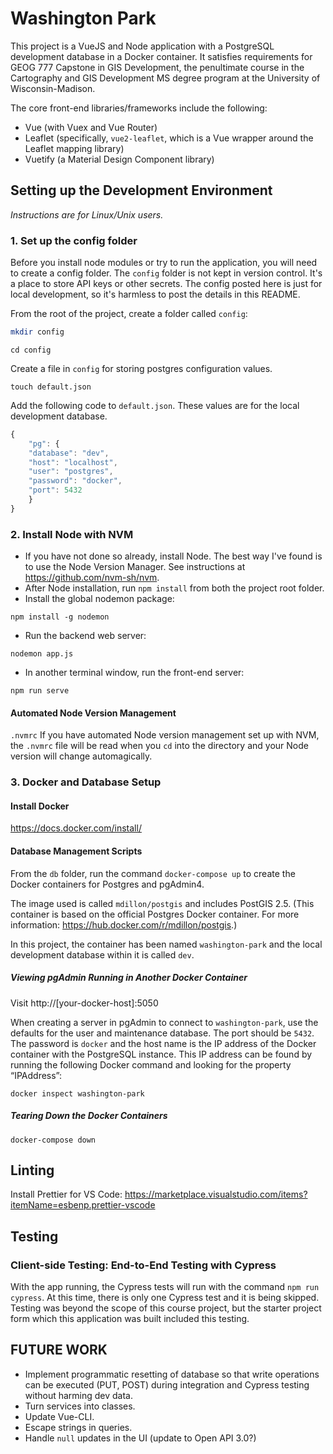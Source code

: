 # Washington Park

This project is a VueJS and Node application with a PostgreSQL development database in a Docker container. It satisfies requirements for GEOG 777 Capstone in GIS Development, the penultimate course in the Cartography and GIS Development MS degree program at the University of Wisconsin-Madison. 

The core front-end libraries/frameworks include the following:

- Vue (with Vuex and Vue Router)
- Leaflet (specifically, `vue2-leaflet`, which is a Vue wrapper around the Leaflet mapping library)
- Vuetify (a Material Design Component library)

## Setting up the Development Environment

_Instructions are for Linux/Unix users._

### 1. Set up the config folder

Before you install node modules or try to run the application, you will need to create a config folder. The `config` folder is not kept in version control. It's a place to store API keys or other secrets. The config posted here is just for local development, so it's harmless to post the details in this README. 

From the root of the project, create a folder called `config`:

```bash
mkdir config
```

```
cd config
```

Create a file in `config` for storing postgres configuration values.

```
touch default.json
```

Add the following code to `default.json`. These values are for the local development database.

```javascript
{
    "pg": {
    "database": "dev",
    "host": "localhost",
    "user": "postgres",
    "password": "docker",
    "port": 5432
    }
}
```

### 2. Install Node with NVM

- If you have not done so already, install Node. The best way I've found is to use the Node Version Manager. See instructions at https://github.com/nvm-sh/nvm.
- After Node installation, run `npm install` from both the project root folder.
- Install the global nodemon package:

```
npm install -g nodemon
```

- Run the backend web server:

```
nodemon app.js
```

- In another terminal window, run the front-end server:

```
npm run serve
```

#### Automated Node Version Management

`.nvmrc` If you have automated Node version management set up with NVM, the `.nvmrc` file will be read when you `cd` into the directory and your Node version will change automagically.

### 3. Docker and Database Setup

#### Install Docker

https://docs.docker.com/install/

#### Database Management Scripts

From the `db` folder, run the command `docker-compose up` to create the Docker containers for Postgres and pgAdmin4.

The image used is called `mdillon/postgis` and includes PostGIS 2.5. (This container is based on the official Postgres Docker container. For more information: https://hub.docker.com/r/mdillon/postgis.)

In this project, the container has been named `washington-park` and the local development database within it is called `dev`.

##### Viewing pgAdmin Running in Another Docker Container

Visit http://[your-docker-host]:5050

When creating a server in pgAdmin to connect to `washington-park`, use the defaults for the user and maintenance database. The port should be `5432`. The password is `docker` and the host name is the IP address of the Docker container with the PostgreSQL instance. This IP address can be found by running the following Docker command and looking for the property “IPAddress”:

```
docker inspect washington-park
```

##### Tearing Down the Docker Containers

```
docker-compose down
```

## Linting

Install Prettier for VS Code: https://marketplace.visualstudio.com/items?itemName=esbenp.prettier-vscode

## Testing

### Client-side Testing: End-to-End Testing with Cypress

With the app running, the Cypress tests will run with the command `npm run cypress`.
At this time, there is only one Cypress test and it is being skipped. Testing was beyond the scope of this course project, but the starter project form which this application was built included this testing.

## FUTURE WORK

- Implement programmatic resetting of database so that write operations can be executed (PUT, POST) during integration and Cypress testing without harming dev data.
- Turn services into classes.
- Update Vue-CLI.
- Escape strings in queries.
- Handle `null` updates in the UI (update to Open API 3.0?)
